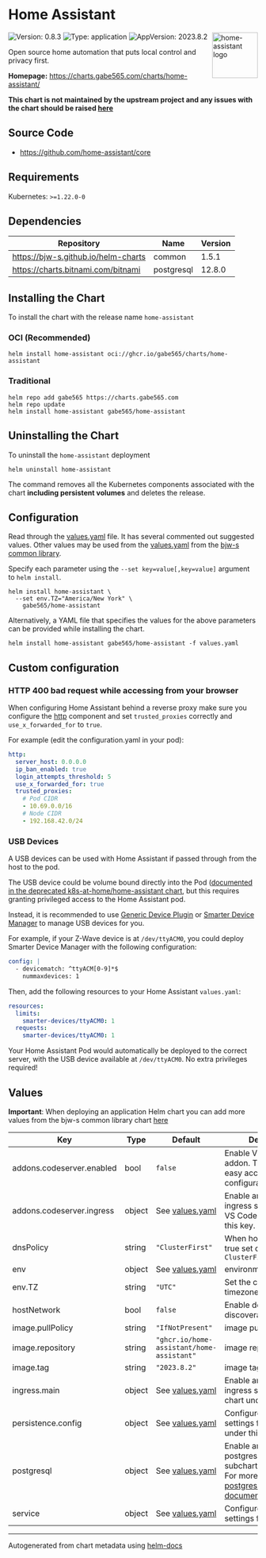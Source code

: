 # Home Assistant

<img src="https://raw.githubusercontent.com/home-assistant/assets/9b782fe562cbd4e6139f9be17d8e7befafa5f945/logo/logo-pretty.svg" align="right" width="92" alt="home-assistant logo">

![Version: 0.8.3](https://img.shields.io/badge/Version-0.8.3-informational?style=flat)
![Type: application](https://img.shields.io/badge/Type-application-informational?style=flat)
![AppVersion: 2023.8.2](https://img.shields.io/badge/AppVersion-2023.8.2-informational?style=flat)

Open source home automation that puts local control and privacy first.

**Homepage:** <https://charts.gabe565.com/charts/home-assistant/>

**This chart is not maintained by the upstream project and any issues with the chart should be raised
[here](https://github.com/gabe565/charts/issues/new?assignees=gabe565&labels=bug&template=bug_report.yaml&name=home-assistant&version=0.8.3)**

## Source Code

* <https://github.com/home-assistant/core>

## Requirements

Kubernetes: `>=1.22.0-0`

## Dependencies

| Repository | Name | Version |
|------------|------|---------|
| <https://bjw-s.github.io/helm-charts> | common | 1.5.1 |
| <https://charts.bitnami.com/bitnami> | postgresql | 12.8.0 |

## Installing the Chart

To install the chart with the release name `home-assistant`

### OCI (Recommended)

```console
helm install home-assistant oci://ghcr.io/gabe565/charts/home-assistant
```

### Traditional

```console
helm repo add gabe565 https://charts.gabe565.com
helm repo update
helm install home-assistant gabe565/home-assistant
```

## Uninstalling the Chart

To uninstall the `home-assistant` deployment

```console
helm uninstall home-assistant
```

The command removes all the Kubernetes components associated with the chart **including persistent volumes** and deletes the release.

## Configuration

Read through the [values.yaml](./values.yaml) file. It has several commented out suggested values.
Other values may be used from the [values.yaml](https://github.com/bjw-s/helm-charts/tree/main/charts/library/common/values.yaml) from the [bjw-s common library](https://github.com/bjw-s/helm-charts/tree/main/charts/library/common).

Specify each parameter using the `--set key=value[,key=value]` argument to `helm install`.

```console
helm install home-assistant \
  --set env.TZ="America/New York" \
    gabe565/home-assistant
```

Alternatively, a YAML file that specifies the values for the above parameters can be provided while installing the chart.

```console
helm install home-assistant gabe565/home-assistant -f values.yaml
```

## Custom configuration

### HTTP 400 bad request while accessing from your browser

When configuring Home Assistant behind a reverse proxy make sure you configure the [http](https://www.home-assistant.io/integrations/http) component and set `trusted_proxies` correctly and `use_x_forwarded_for` to `true`.

For example (edit the configuration.yaml in your pod):

```yaml
http:
  server_host: 0.0.0.0
  ip_ban_enabled: true
  login_attempts_threshold: 5
  use_x_forwarded_for: true
  trusted_proxies:
    # Pod CIDR
    - 10.69.0.0/16
    # Node CIDR
    - 192.168.42.0/24
```

### USB Devices

A USB devices can be used with Home Assistant if passed through from the host to the pod.

The USB device could be volume bound directly into the Pod
([documented in the deprecated k8s-at-home/home-assistant chart](https://github.com/k8s-at-home/charts/tree/master/charts/stable/home-assistant#z-wave--zigbee),
but this requires granting privileged access to the Home Assistant pod.

Instead, it is recommended to use [Generic Device Plugin](../generic-device-plugin/) or [Smarter Device Manager](../smarter-device-manager/) to manage USB devices for you.

For example, if your Z-Wave device is at `/dev/ttyACM0`, you could deploy Smarter Device Manager with the following configuration:

```yaml
config: |
  - devicematch: ^ttyACM[0-9]*$
    nummaxdevices: 1
```

Then, add the following resources to your Home Assistant `values.yaml`:

```yaml
resources:
  limits:
    smarter-devices/ttyACM0: 1
  requests:
    smarter-devices/ttyACM0: 1
```

Your Home Assistant Pod would automatically be deployed to the correct server, with the USB device available at `/dev/ttyACM0`.
No extra privileges required!

## Values

**Important**: When deploying an application Helm chart you can add more values from the bjw-s common library chart [here](https://github.com/bjw-s/helm-charts/tree/main/charts/library/common)

| Key | Type | Default | Description |
|-----|------|---------|-------------|
| addons.codeserver.enabled | bool | `false` | Enable VS Code server addon.    This allows for easy access to configuration.yaml |
| addons.codeserver.ingress | object | See [values.yaml](./values.yaml) | Enable and configure ingress settings for the VS Code server under this key. |
| dnsPolicy | string | `"ClusterFirst"` | When hostNetwork is true set dnsPolicy to `ClusterFirstWithHostNet` |
| env | object | See [values.yaml](./values.yaml) | environment variables. |
| env.TZ | string | `"UTC"` | Set the container timezone |
| hostNetwork | bool | `false` | Enable devices to be discoverable |
| image.pullPolicy | string | `"IfNotPresent"` | image pull policy |
| image.repository | string | `"ghcr.io/home-assistant/home-assistant"` | image repository |
| image.tag | string | `"2023.8.2"` | image tag |
| ingress.main | object | See [values.yaml](./values.yaml) | Enable and configure ingress settings for the chart under this key. |
| persistence.config | object | See [values.yaml](./values.yaml) | Configure persistence settings for the chart under this key. |
| postgresql | object | See [values.yaml](./values.yaml) | Enable and configure postgresql database subchart under this key.    For more options see [postgresql chart documentation](https://github.com/bitnami/charts/tree/master/bitnami/postgresql) |
| service | object | See [values.yaml](./values.yaml) | Configures service settings for the chart. |

---
Autogenerated from chart metadata using [helm-docs](https://github.com/norwoodj/helm-docs)
